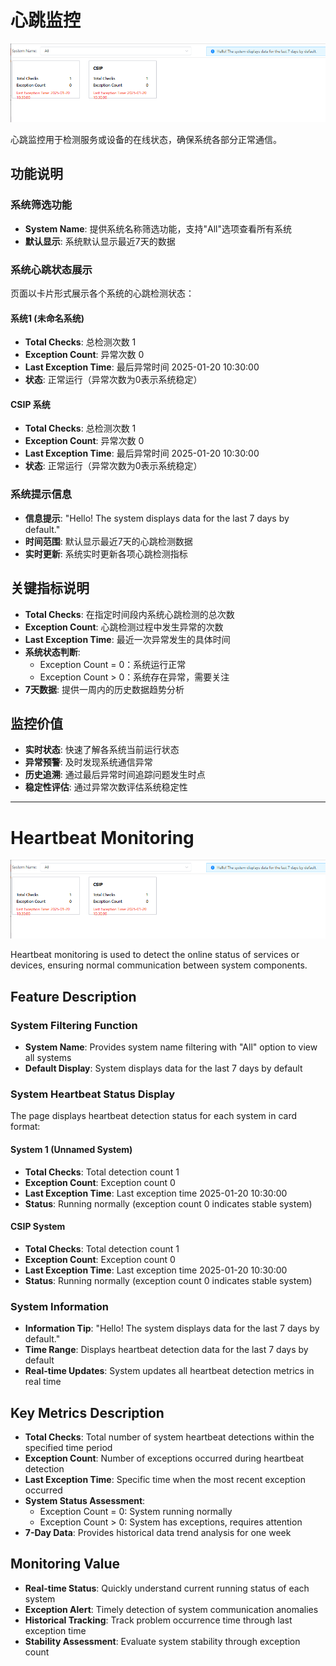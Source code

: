 # 心跳监控

![心跳监控界面](../assets/HeartbeatMonitoring.png)

心跳监控用于检测服务或设备的在线状态，确保系统各部分正常通信。

## 功能说明

### 系统筛选功能
- **System Name**: 提供系统名称筛选功能，支持"All"选项查看所有系统
- **默认显示**: 系统默认显示最近7天的数据

### 系统心跳状态展示
页面以卡片形式展示各个系统的心跳检测状态：

#### 系统1 (未命名系统)
- **Total Checks**: 总检测次数 1
- **Exception Count**: 异常次数 0
- **Last Exception Time**: 最后异常时间 2025-01-20 10:30:00
- **状态**: 正常运行（异常次数为0表示系统稳定）

#### CSIP 系统
- **Total Checks**: 总检测次数 1
- **Exception Count**: 异常次数 0
- **Last Exception Time**: 最后异常时间 2025-01-20 10:30:00
- **状态**: 正常运行（异常次数为0表示系统稳定）

### 系统提示信息
- **信息提示**: "Hello! The system displays data for the last 7 days by default."
- **时间范围**: 默认显示最近7天的心跳检测数据
- **实时更新**: 系统实时更新各项心跳检测指标

## 关键指标说明
- **Total Checks**: 在指定时间段内系统心跳检测的总次数
- **Exception Count**: 心跳检测过程中发生异常的次数
- **Last Exception Time**: 最近一次异常发生的具体时间
- **系统状态判断**: 
  - Exception Count = 0：系统运行正常
  - Exception Count > 0：系统存在异常，需要关注
- **7天数据**: 提供一周内的历史数据趋势分析

## 监控价值
- **实时状态**: 快速了解各系统当前运行状态
- **异常预警**: 及时发现系统通信异常
- **历史追溯**: 通过最后异常时间追踪问题发生时点
- **稳定性评估**: 通过异常次数评估系统稳定性

---

# Heartbeat Monitoring

![Heartbeat Monitoring Interface](../assets/HeartbeatMonitoring.png)

Heartbeat monitoring is used to detect the online status of services or devices, ensuring normal communication between system components.

## Feature Description

### System Filtering Function
- **System Name**: Provides system name filtering with "All" option to view all systems
- **Default Display**: System displays data for the last 7 days by default

### System Heartbeat Status Display
The page displays heartbeat detection status for each system in card format:

#### System 1 (Unnamed System)
- **Total Checks**: Total detection count 1
- **Exception Count**: Exception count 0
- **Last Exception Time**: Last exception time 2025-01-20 10:30:00
- **Status**: Running normally (exception count 0 indicates stable system)

#### CSIP System
- **Total Checks**: Total detection count 1
- **Exception Count**: Exception count 0
- **Last Exception Time**: Last exception time 2025-01-20 10:30:00
- **Status**: Running normally (exception count 0 indicates stable system)

### System Information
- **Information Tip**: "Hello! The system displays data for the last 7 days by default."
- **Time Range**: Displays heartbeat detection data for the last 7 days by default
- **Real-time Updates**: System updates all heartbeat detection metrics in real time

## Key Metrics Description
- **Total Checks**: Total number of system heartbeat detections within the specified time period
- **Exception Count**: Number of exceptions occurred during heartbeat detection
- **Last Exception Time**: Specific time when the most recent exception occurred
- **System Status Assessment**:
  - Exception Count = 0: System running normally
  - Exception Count > 0: System has exceptions, requires attention
- **7-Day Data**: Provides historical data trend analysis for one week

## Monitoring Value
- **Real-time Status**: Quickly understand current running status of each system
- **Exception Alert**: Timely detection of system communication anomalies
- **Historical Tracking**: Track problem occurrence time through last exception time
- **Stability Assessment**: Evaluate system stability through exception count 